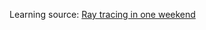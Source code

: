 Learning source: [Ray tracing in one weekend](https://raytracing.github.io/books/RayTracingInOneWeekend.html) 
